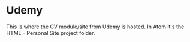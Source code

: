# Udemy
This is where the CV module/site from Udemy is hosted. In Atom it's the HTML - Personal Site project folder.

